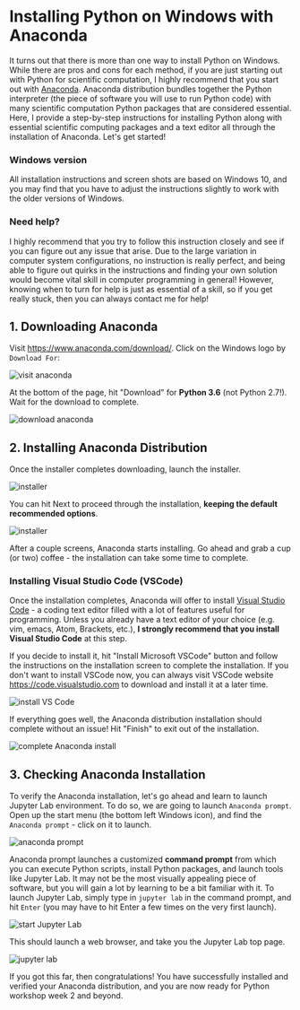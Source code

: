 # Installing Python on Windows with Anaconda

It turns out that there is more than one way to install Python on Windows. While there are pros and cons for each method, if you are just starting out with Python for scientific computation, I highly recommend that you start out with [Anaconda](https://www.anaconda.com). Anaconda distribution bundles together the Python interpreter (the piece of software you will use to run Python code) with many scientific computation Python packages that are considered essential. Here, I provide a step-by-step instructions for installing Python along with essential scientific computing packages and a text editor all through the installation of Anaconda. Let's get started!

### Windows version

All installation instructions and screen shots are based on Windows 10, and you may find that you have to adjust the instructions slightly to work with the older versions of Windows.

### Need help?

I highly recommend that you try to follow this instruction closely and see if you can figure out any issue that arise. Due to the large variation in computer system configurations, no instruction is really perfect, and being able to figure out quirks in the instructions and finding your own solution would become vital skill in computer programming in general! However, knowing when to turn for help is just as essential of a skill, so if you get really stuck, then you can always contact me for help!

## 1. Downloading Anaconda

Visit https://www.anaconda.com/download/. Click on the Windows logo by `Download For`:

![visit anaconda](images/windows_conda_install/visit_anaconda.png)

At the bottom of the page, hit "Download" for **Python 3.6** (not Python 2.7!). Wait for the download to complete.

![download anaconda](images/windows_conda_install/select_python3.png)



## 2. Installing Anaconda Distribution

Once the installer completes downloading, launch the installer.

![installer](images/windows_conda_install/starting_anaconda_installation.png)

You can hit Next to proceed through the installation, **keeping the default recommended options**.

![installer](images/windows_conda_install/anaconda_install_select_defaults.png)

After a couple screens, Anaconda starts installing. Go ahead and grab a cup (or two) coffee - the installation can take some time to complete.

### Installing Visual Studio Code (VSCode)

Once the installation completes, Anaconda will offer to install [Visual Studio Code](https://code.visualstudio.com/) - a coding text editor filled with a lot of features useful for programming. Unless you already have a text editor of your choice (e.g. vim, emacs, Atom, Brackets, etc.), **I strongly recommend that you install Visual Studio Code** at this step. 

If you decide to install it,  hit "Install Microsoft VSCode" button and follow the instructions on the installation screen to complete the installation. If you don't want to install VSCode now, you can always visit VSCode website https://code.visualstudio.com to download and install it at a later time.

![install VS Code](images/windows_conda_install/install_vscode.png)



If everything goes well, the Anaconda distribution installation should complete without an issue! Hit "Finish" to exit out of the installation.

![complete Anaconda install](images/windows_conda_install/complete_conda_install.png)



## 3. Checking Anaconda Installation

To verify the Anaconda installation, let's go ahead and learn to launch Jupyter Lab environment. To do so, we are going to launch `Anaconda prompt`. Open up the start menu (the bottom left Windows icon), and find the `Anaconda prompt` - click on it to launch.

![anaconda prompt](images/windows_conda_install/launch_anaconda_prompt.png)

Anaconda prompt launches a customized **command prompt** from which you can execute Python scripts, install Python packages, and launch tools like Jupyter Lab. It may not be the most visually appealing piece of software, but you will gain a lot by learning to be a bit familiar with it. To launch Jupyter Lab, simply type in `jupyter lab` in the command prompt, and hit `Enter` (you may have to hit Enter a few times on the very first launch).

![start Jupyter Lab](images/windows_conda_install/start_jupyter_lab.png)

This should launch a web browser, and take you the Jupyter Lab top page.

![jupyter lab](images/windows_conda_install/launched_jupyterlab.png)

If you got this far, then congratulations! You have successfully installed and verified your Anaconda distribution, and you are now ready for Python workshop week 2 and beyond. 
